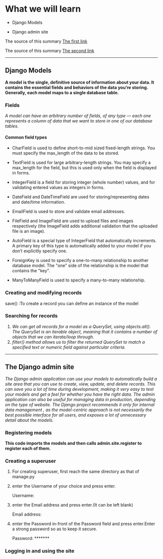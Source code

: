 # What we will learn

- Django Models

- Django admin site

The source of this summary [The first link](https://developer.mozilla.org/en-US/docs/Learn/Server-side/Django/Models)

The source of this summary [The second link](https://developer.mozilla.org/en-US/docs/Learn/Server-side/Django/Admin_site#advanced_configuration)

______________________________________

## Django Models

**A model is the single, definitive source of information about your data. It contains the essential fields and behaviors of the data you’re storing. Generally, each model maps to a single database table.**

### Fields

*A model can have an arbitrary number of fields, of any type — each one represents a column of data that we want to store in one of our database tables.*

  #### Common field types
  
  - CharField is used to define short-to-mid sized fixed-length strings. You must specify the max_length of the data to be stored.
   
  - TextField is used for large arbitrary-length strings. You may specify a max_length for the field, but this is used only when the field is displayed in forms.
  
  - IntegerField is a field for storing integer (whole number) values, and for validating entered values as integers in forms.

  - DateField and DateTimeField are used for storing/representing dates and date/time information.
  
  - EmailField is used to store and validate email addresses.

  - FileField and ImageField are used to upload files and images respectively (the ImageField adds additional validation that the uploaded file is an image).
 
  - AutoField is a special type of IntegerField that automatically increments. A primary key of this type is automatically added to your model if you don’t explicitly specify one.
 
  - ForeignKey is used to specify a one-to-many relationship to another database model. The "one" side of the relationship is the model that contains the "key".
 
  - ManyToManyField is used to specify a many-to-many relationship.

### Creating and modifying records

save() :To create a record you can define an instance of the model

### Searching for records

1. *We can get all records for a model as a QuerySet, using objects.all(). The QuerySet is an iterable object, meaning that it contains a number of objects that we can iterate/loop through.*
2. *filter() method allows us to filter the returned QuerySet to match a specified text or numeric field against particular criteria.*

______________________________________


## The Django admin site

*The Django admin application can use your models to automatically build a site area that you can use to create, view, update, and delete records. This can save you a lot of time during development, making it very easy to test your models and get a feel for whether you have the right data. The admin application can also be useful for managing data in production, depending on the type of website. The Django project recommends it only for internal data management , as the model-centric approach is not necessarily the best possible interface for all users, and exposes a lot of unnecessary detail about the models.*

### Registering models

**This code imports the models and then calls admin.site.register to register each of them.**


### Creating a superuser

1. For creating superuser, first reach the same directory as that of manage.py 
2. enter the Username of your choice and press enter.

      Username:
      
3. enter the Email address and press enter.(It can be left blank)
      
      Email address:
4. enter the Password in-front of the Password field and press enter.Enter a strong password so as to keep it secure.

      Password: *******  


### Logging in and using the site

<img src="https://developer.mozilla.org/en-US/docs/Learn/Server-side/Django/Admin_site/admin_home.png" alt=""/>
